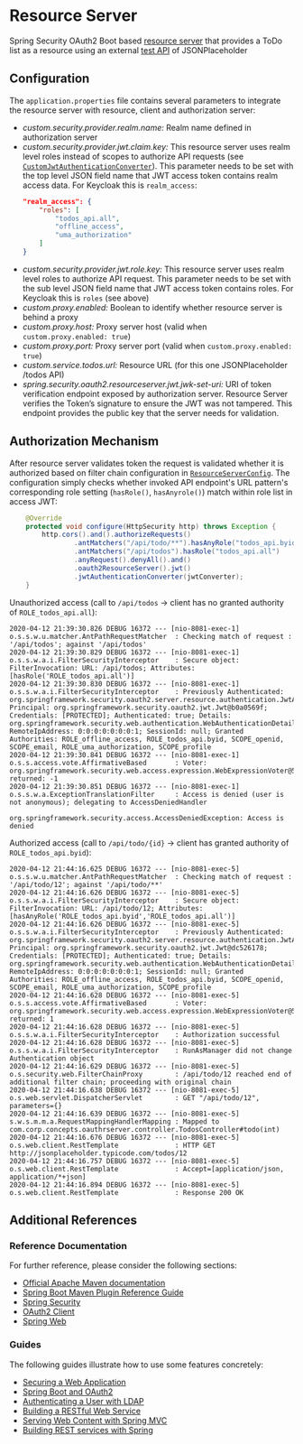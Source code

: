 
# Resource Server

Spring Security OAuth2 Boot based [resource server](https://docs.spring.io/spring-security-oauth2-boot/docs/current/reference/htmlsingle/#boot-features-security-oauth2-resource-server) that provides a ToDo list as a resource using an external [test API](http://jsonplaceholder.typicode.com/todos) of JSONPlaceholder

## Configuration

The `application.properties` file contains several parameters to integrate the resource server with resource, client and authorization server:

* *custom.security.provider<span></span>.realm.name:* Realm name defined in authorization server
* *custom.security.provider.jwt.claim.key:* This resource server uses realm level roles instead of scopes to authorize API requests (see [`CustomJwtAuthenticationConverter`](src/main/java/com/corp/concepts/auth/config/jwt/CustomJwtAuthenticationConverter.java)). This parameter needs to be set with the top level JSON field name that JWT access token contains realm access data. For Keycloak this is `realm_access`:
    ```json
    "realm_access": {
        "roles": [
            "todos_api.all",
            "offline_access",
            "uma_authorization"
        ]
    }
    ```
* *custom.security.provider.jwt.role.key:* This resource server uses realm level roles to authorize API request. This parameter needs to be set with the sub level JSON field name that JWT access token contains roles. For Keycloak this is `roles` (see above)
* *custom.proxy.enabled:* Boolean to identify whether resource server is behind a proxy
* *custom.proxy.host:* Proxy server host (valid when `custom.proxy.enabled: true`)
* *custom.proxy.port:* Proxy server port (valid when `custom.proxy.enabled: true`)
* *custom.service.todos.url:* Resource URL (for this one JSONPlaceholder /todos API)
* *spring.security.oauth2.resourceserver.jwt.jwk-set-uri:* URI of token verification endpoint exposed by authorization server. Resource Server verifies the Token’s signature to ensure the JWT was not tampered. This endpoint provides the public key that the server needs for validation.

## Authorization Mechanism

After resource server validates token the request is validated whether it is authorized based on filter chain configuration in [`ResourceServerConfig`](src/main/java/com/corp/concepts/auth/config/ResourceServerConfig.java). The configuration simply checks whether invoked API endpoint's URL pattern's corresponding role setting (`hasRole()`, `hasAnyrole()`) match within role list in access JWT:

```java
	@Override
	protected void configure(HttpSecurity http) throws Exception {
		http.cors().and().authorizeRequests()
				.antMatchers("/api/todo/**").hasAnyRole("todos_api.byid", "todos_api.all")
				.antMatchers("/api/todos").hasRole("todos_api.all")
				.anyRequest().denyAll().and()
				.oauth2ResourceServer().jwt()
				.jwtAuthenticationConverter(jwtConverter);
	}
```

Unauthorized access (call to `/api/todos` -> client has no granted authority of `ROLE_todos_api.all`):
```
2020-04-12 21:39:30.826 DEBUG 16372 --- [nio-8081-exec-1] o.s.s.w.u.matcher.AntPathRequestMatcher  : Checking match of request : '/api/todos'; against '/api/todos'
2020-04-12 21:39:30.829 DEBUG 16372 --- [nio-8081-exec-1] o.s.s.w.a.i.FilterSecurityInterceptor    : Secure object: FilterInvocation: URL: /api/todos; Attributes: [hasRole('ROLE_todos_api.all')]
2020-04-12 21:39:30.830 DEBUG 16372 --- [nio-8081-exec-1] o.s.s.w.a.i.FilterSecurityInterceptor    : Previously Authenticated: org.springframework.security.oauth2.server.resource.authentication.JwtAuthenticationToken@fe58526d: Principal: org.springframework.security.oauth2.jwt.Jwt@b0a0569f; Credentials: [PROTECTED]; Authenticated: true; Details: org.springframework.security.web.authentication.WebAuthenticationDetails@b364: RemoteIpAddress: 0:0:0:0:0:0:0:1; SessionId: null; Granted Authorities: ROLE_offline_access, ROLE_todos_api.byid, SCOPE_openid, SCOPE_email, ROLE_uma_authorization, SCOPE_profile
2020-04-12 21:39:30.841 DEBUG 16372 --- [nio-8081-exec-1] o.s.s.access.vote.AffirmativeBased       : Voter: org.springframework.security.web.access.expression.WebExpressionVoter@541a6ecb, returned: -1
2020-04-12 21:39:30.851 DEBUG 16372 --- [nio-8081-exec-1] o.s.s.w.a.ExceptionTranslationFilter     : Access is denied (user is not anonymous); delegating to AccessDeniedHandler

org.springframework.security.access.AccessDeniedException: Access is denied
```
Authorized access (call to `/api/todo/{id}` -> client has granted authority of `ROLE_todos_api.byid`):
```
2020-04-12 21:44:16.625 DEBUG 16372 --- [nio-8081-exec-5] o.s.s.w.u.matcher.AntPathRequestMatcher  : Checking match of request : '/api/todo/12'; against '/api/todo/**'
2020-04-12 21:44:16.626 DEBUG 16372 --- [nio-8081-exec-5] o.s.s.w.a.i.FilterSecurityInterceptor    : Secure object: FilterInvocation: URL: /api/todo/12; Attributes: [hasAnyRole('ROLE_todos_api.byid','ROLE_todos_api.all')]
2020-04-12 21:44:16.626 DEBUG 16372 --- [nio-8081-exec-5] o.s.s.w.a.i.FilterSecurityInterceptor    : Previously Authenticated: org.springframework.security.oauth2.server.resource.authentication.JwtAuthenticationToken@fe58526d: Principal: org.springframework.security.oauth2.jwt.Jwt@dc526178; Credentials: [PROTECTED]; Authenticated: true; Details: org.springframework.security.web.authentication.WebAuthenticationDetails@b364: RemoteIpAddress: 0:0:0:0:0:0:0:1; SessionId: null; Granted Authorities: ROLE_offline_access, ROLE_todos_api.byid, SCOPE_openid, SCOPE_email, ROLE_uma_authorization, SCOPE_profile
2020-04-12 21:44:16.628 DEBUG 16372 --- [nio-8081-exec-5] o.s.s.access.vote.AffirmativeBased       : Voter: org.springframework.security.web.access.expression.WebExpressionVoter@541a6ecb, returned: 1
2020-04-12 21:44:16.628 DEBUG 16372 --- [nio-8081-exec-5] o.s.s.w.a.i.FilterSecurityInterceptor    : Authorization successful
2020-04-12 21:44:16.628 DEBUG 16372 --- [nio-8081-exec-5] o.s.s.w.a.i.FilterSecurityInterceptor    : RunAsManager did not change Authentication object
2020-04-12 21:44:16.629 DEBUG 16372 --- [nio-8081-exec-5] o.s.security.web.FilterChainProxy        : /api/todo/12 reached end of additional filter chain; proceeding with original chain
2020-04-12 21:44:16.638 DEBUG 16372 --- [nio-8081-exec-5] o.s.web.servlet.DispatcherServlet        : GET "/api/todo/12", parameters={}
2020-04-12 21:44:16.639 DEBUG 16372 --- [nio-8081-exec-5] s.w.s.m.m.a.RequestMappingHandlerMapping : Mapped to com.corp.concepts.oauthrserver.controller.TodosController#todo(int)
2020-04-12 21:44:16.676 DEBUG 16372 --- [nio-8081-exec-5] o.s.web.client.RestTemplate              : HTTP GET http://jsonplaceholder.typicode.com/todos/12
2020-04-12 21:44:16.757 DEBUG 16372 --- [nio-8081-exec-5] o.s.web.client.RestTemplate              : Accept=[application/json, application/*+json]
2020-04-12 21:44:16.894 DEBUG 16372 --- [nio-8081-exec-5] o.s.web.client.RestTemplate              : Response 200 OK
```
## Additional References

### Reference Documentation
For further reference, please consider the following sections:

* [Official Apache Maven documentation](https://maven.apache.org/guides/index.html)
* [Spring Boot Maven Plugin Reference Guide](https://docs.spring.io/spring-boot/docs/2.2.5.RELEASE/maven-plugin/)
* [Spring Security](https://docs.spring.io/spring-boot/docs/2.2.5.RELEASE/reference/htmlsingle/#boot-features-security)
* [OAuth2 Client](https://docs.spring.io/spring-boot/docs/2.2.5.RELEASE/reference/htmlsingle/#boot-features-security-oauth2-client)
* [Spring Web](https://docs.spring.io/spring-boot/docs/2.2.5.RELEASE/reference/htmlsingle/#boot-features-developing-web-applications)

### Guides
The following guides illustrate how to use some features concretely:

* [Securing a Web Application](https://spring.io/guides/gs/securing-web/)
* [Spring Boot and OAuth2](https://spring.io/guides/tutorials/spring-boot-oauth2/)
* [Authenticating a User with LDAP](https://spring.io/guides/gs/authenticating-ldap/)
* [Building a RESTful Web Service](https://spring.io/guides/gs/rest-service/)
* [Serving Web Content with Spring MVC](https://spring.io/guides/gs/serving-web-content/)
* [Building REST services with Spring](https://spring.io/guides/tutorials/bookmarks/)

